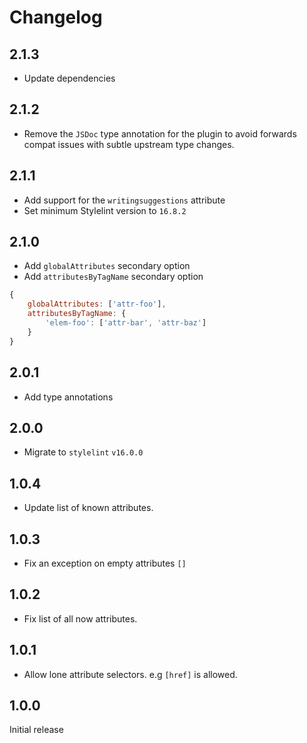 # Changelog

## 2.1.3

- Update dependencies

## 2.1.2

- Remove the `JSDoc` type annotation for the plugin to avoid forwards compat issues with subtle upstream type changes.

## 2.1.1

- Add support for the `writingsuggestions` attribute
- Set minimum Stylelint version to `16.8.2`

## 2.1.0

- Add `globalAttributes` secondary option
- Add `attributesByTagName` secondary option

```js
{
	globalAttributes: ['attr-foo'],
	attributesByTagName: {
		'elem-foo': ['attr-bar', 'attr-baz']
	}
}
```

## 2.0.1

- Add type annotations

## 2.0.0

 - Migrate to `stylelint` `v16.0.0`

## 1.0.4

- Update list of known attributes.

## 1.0.3

- Fix an exception on empty attributes `[]`

## 1.0.2

- Fix list of all now attributes.

## 1.0.1

- Allow lone attribute selectors. e.g `[href]` is allowed.

## 1.0.0

Initial release
